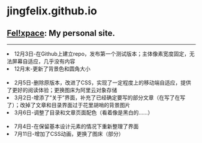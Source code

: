 # jingfelix.github.io
<h2><a href="https://jingfelix.github.io">Fel!xpace</a>: My personal site.</h2>
<hr>
<li>12月3日-在Github上建立repo，发布第一个测试版本；主体像素宽度固定，无法屏幕自适应，几乎没有内容</li>
<li>12月末-更新了背景色和圆角大小</li>
<br>
<li>2月5日-删除原版本，改进了CSS，实现了一定程度上的移动端自适应，提供了更好的阅读体验；更换图床为阿里云对象存储</li>
<li>3月2日-增添了“关于”界面，补充了已经确定要写的部分文章（在写了在写了）；改掉了文章和目录界面过于花里胡哨的背景图片</li>
<li>3月6日-调整了目录和文章页面配色（看着像是黑白的……）</li>
<br>
<li>7月4日-在保留基本设计元素的情况下重新整理了界面</li>
<li>7月11日-增加了CSS动画，更换了图床（部分）</li>
